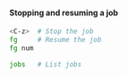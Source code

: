 ---
---

#### Stopping and resuming a job
```bash
<C-z>  # Stop the job
fg     # Resume the job
fg num

jobs   # List jobs
```
